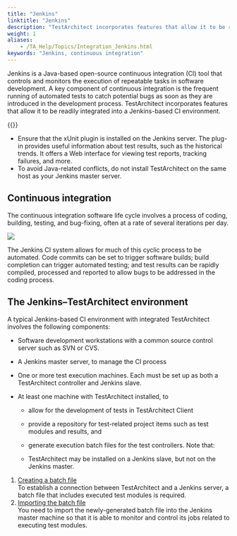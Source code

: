 ```yaml
--- 
title: "Jenkins"
linktitle: "Jenkins"
description: "TestArchitect incorporates features that allow it to be readily integrated into a Jenkins-based CI environment."
weight: 1
aliases: 
    - /TA_Help/Topics/Integration_Jenkins.html
keywords: "Jenkins, continuous integration"
---
```


Jenkins is a Java-based open-source continuous integration \(CI\) tool that controls and monitors the execution of repeatable tasks in software development. A key component of continuous integration is the frequent running of automated tests to catch potential bugs as soon as they are introduced in the development process. TestArchitect incorporates features that allow it to be readily integrated into a Jenkins-based CI environment.

{{<note>}}

-   Ensure that the xUnit plugin is installed on the Jenkins server. The plug-in provides useful information about test results, such as the historical trends. It offers a Web interface for viewing test reports, tracking failures, and more.
-   To avoid Java-related conflicts, do not install TestArchitect on the same host as your Jenkins master server.

## Continuous integration

The continuous integration software life cycle involves a process of coding, building, testing, and bug-fixing, often at a rate of several iterations per day.

![](/images/TA_Help/Images/ci.software_life_cycle.png)

The Jenkins CI system allows for much of this cyclic process to be automated. Code commits can be set to trigger software builds; build completion can trigger automated testing; and test results can be rapidly compiled, processed and reported to allow bugs to be addressed in the coding process.

## The Jenkins–TestArchitect environment

A typical Jenkins-based CI environment with integrated TestArchitect involves the following components:

-   Software development workstations with a common source control server such as SVN or CVS.
-   A Jenkins master server, to manage the CI process
-   One or more test execution machines. Each must be set up as both a TestArchitect controller and Jenkins slave.
-   At least one machine with TestArchitect installed, to

    -   allow for the development of tests in TestArchitect Client
    -   provide a repository for test-related project items such as test modules and results, and
    -   generate execution batch files for the test controllers.
    Note that:

    -   TestArchitect may be installed on a Jenkins slave, but not on the Jenkins master.

1.  [Creating a batch file](/user-guide/integration-with-third-party-tools/continuous-integration-ci-tools/jenkins/creating-a-batch-file)  
To establish a connection between TestArchitect and a Jenkins server, a batch file that includes executed test modules is required.
2.  [Importing the batch file](/user-guide/integration-with-third-party-tools/continuous-integration-ci-tools/jenkins/importing-the-batch-file)  
You need to import the newly-generated batch file into the Jenkins master machine so that it is able to monitor and control its jobs related to executing test modules.


